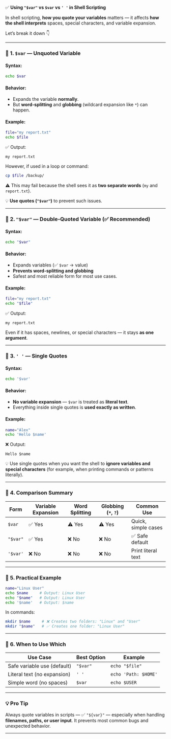 ✅ **Using `"$var"` vs `$var` vs `' '` in Shell Scripting**

In shell scripting, **how you quote your variables** matters — it affects **how the shell interprets** spaces, special characters, and variable expansion.

Let’s break it down 👇

---

### 🧩 **1. `$var` — Unquoted Variable**

#### **Syntax:**

```bash
echo $var
```

#### **Behavior:**

* Expands the variable **normally**.
* But **word-splitting** and **globbing** (wildcard expansion like `*`) can happen.

#### **Example:**

```bash
file="my report.txt"
echo $file
```

✅ Output:

```
my report.txt
```

However, if used in a loop or command:

```bash
cp $file /backup/
```

⚠️ This may fail because the shell sees it as **two separate words** (`my` and `report.txt`).

💡 **Use quotes (`"$var"`)** to prevent such issues.

---

### 🧩 **2. `"$var"` — Double-Quoted Variable (✅ Recommended)**

#### **Syntax:**

```bash
echo "$var"
```

#### **Behavior:**

* Expands variables (✅ `$var` → value)
* **Prevents word-splitting and globbing**
* Safest and most reliable form for most use cases.

#### **Example:**

```bash
file="my report.txt"
echo "$file"
```

✅ Output:

```
my report.txt
```

Even if it has spaces, newlines, or special characters — it stays **as one argument**.

---

### 🧩 **3. `' '` — Single Quotes**

#### **Syntax:**

```bash
echo '$var'
```

#### **Behavior:**

* **No variable expansion** — `$var` is treated as **literal text**.
* Everything inside single quotes is **used exactly as written**.

#### **Example:**

```bash
name="Alex"
echo 'Hello $name'
```

❌ Output:

```
Hello $name
```

💡 Use single quotes when you want the shell to **ignore variables and special characters** (for example, when printing commands or patterns literally).

---

### 🧩 **4. Comparison Summary**

| Form     | Variable Expansion | Word Splitting | Globbing (`*`, `?`) | Common Use          |
| -------- | ------------------ | -------------- | ------------------- | ------------------- |
| `$var`   | ✅ Yes              | ⚠️ Yes         | ⚠️ Yes              | Quick, simple cases |
| `"$var"` | ✅ Yes              | ❌ No           | ❌ No                | ✅ Safe default      |
| `'$var'` | ❌ No               | ❌ No           | ❌ No                | Print literal text  |

---

### 🧠 **5. Practical Example**

```bash
name="Linux User"
echo $name     # Output: Linux User
echo "$name"   # Output: Linux User
echo '$name'   # Output: $name
```

In commands:

```bash
mkdir $name     # ❌ Creates two folders: "Linux" and "User"
mkdir "$name"   # ✅ Creates one folder: "Linux User"
```

---

### 💬 **6. When to Use Which**

| Use Case                    | Best Option | Example              |
| --------------------------- | ----------- | -------------------- |
| Safe variable use (default) | `"$var"`    | `echo "$file"`       |
| Literal text (no expansion) | `' '`       | `echo 'Path: $HOME'` |
| Simple word (no spaces)     | `$var`      | `echo $USER`         |

---

### 💡 **Pro Tip**

Always quote variables in scripts —
✅ `"${var}"` — especially when handling **filenames, paths, or user input**.
It prevents most common bugs and unexpected behavior.

---


